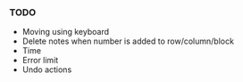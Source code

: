 ### TODO

- Moving using keyboard
- Delete notes when number is added to row/column/block
- Time
- Error limit
- Undo actions
